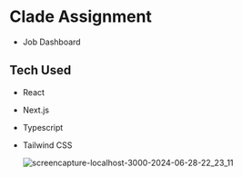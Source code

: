 # Clade Assignment
- Job Dashboard

## Tech Used
- React
- Next.js
- Typescript
- Tailwind CSS

  ![screencapture-localhost-3000-2024-06-28-22_23_11](https://github.com/Hrithik0112/Job-DashBoard/assets/122002784/96076872-c4f2-4293-bf0d-f14f2a42f56e)
